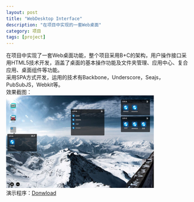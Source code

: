```yaml
---
layout: post
title: "WebDesktop Interface"
description: "在项目中实现的一套Web桌面"
category: 项目
tags: [project]
---
```



在项目中实现了一套Web桌面功能，整个项目采用B+C的架构，用户操作接口采用HTML5技术开发，涵盖了桌面的基本操作功能及文件夹管理、应用中心、复合应用、桌面组件等功能。  
采用SPA方式开发，运用的技术有Backbone，Underscore，Seajs，PubSubJS，Webkit等。  
效果截图：  
<img src="/images/webdesktop.jpg" width="80%">  
演示程序：<a href="/files/NoDownload">Donwload</a>  
